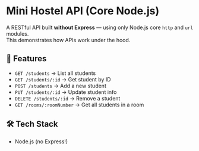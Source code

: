 # Mini Hostel API (Core Node.js)

A RESTful API built **without Express** — using only Node.js core `http` and `url` modules.  
This demonstrates how APIs work under the hood.

## 🚀 Features
- `GET /students` → List all students
- `GET /students/:id` → Get student by ID
- `POST /students` → Add a new student
- `PUT /students/:id` → Update student info
- `DELETE /students/:id` → Remove a student
- `GET /rooms/:roomNumber` → Get all students in a room

## 🛠️ Tech Stack
- Node.js (no Express!)


